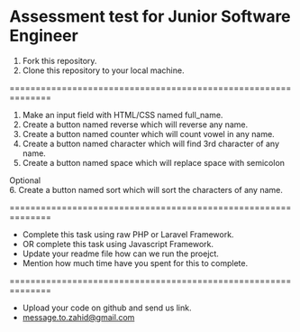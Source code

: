 # Assessment test for Junior Software Engineer

1. Fork this repository.
2. Clone this repository to your local machine.

==============================================================

1. Make an input field with HTML/CSS named full_name.
2. Create a button named reverse which will reverse any name.
3. Create a button named counter which will count vowel in any name.
4. Create a button named character which will find 3rd character of any name.
5. Create a button named space which will replace space with semicolon

Optional <br/> 6. Create a button named sort which will sort the characters of any name.

==============================================================

-   Complete this task using raw PHP or Laravel Framework.
-   OR complete this task using Javascript Framework.
-   Update your readme file how can we run the proejct.
-   Mention how much time have you spent for this to complete.

==============================================================

-   Upload your code on github and send us link.
-   message.to.zahid@gmail.com
